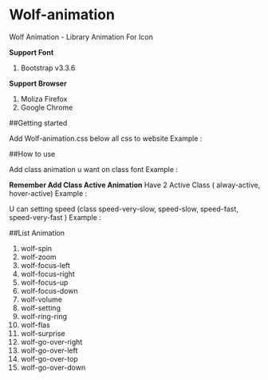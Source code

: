 # Wolf-animation
Wolf Animation - Library Animation For Icon

**Support Font**

1. Bootstrap v3.3.6


**Support Browser**

1. Moliza Firefox
2. Google Chrome

##Getting started

Add Wolf-animation.css below all css to website
Example :
> <link href="css/wolf-animation.css?v=1.0" rel="stylesheet">

##How to use

Add class animation u want on class font
Example :
> <i class="glyphicon glyphicon-hand-left wolf-focus-left"></i>

**Remember Add Class Active Animation**
Have 2 Active Class ( alway-active, hover-active)
Example :
> <i class="glyphicon glyphicon-hand-left wolf-focus-left alway-active"></i>

U can setting speed (class speed-very-slow, speed-slow, speed-fast, speed-very-fast )
Example :
> <i class="glyphicon glyphicon-hand-left wolf-animation-demo wolf-focus-left alway-active speed-very-slow"></i>

##List Animation

1. wolf-spin
2. wolf-zoom
3. wolf-focus-left
4. wolf-focus-right
5. wolf-focus-up
6. wolf-focus-down
7. wolf-volume
8. wolf-setting
9. wolf-ring-ring
10. wolf-flas
11. wolf-surprise
12. wolf-go-over-right
13. wolf-go-over-left
14. wolf-go-over-top
15. wolf-go-over-down